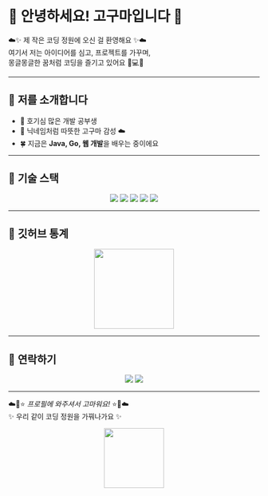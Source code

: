 # 🌸 안녕하세요! 고구마입니다 🌸

☁️✨ 제 작은 코딩 정원에 오신 걸 환영해요 ✨☁️  
여기서 저는 아이디어를 심고, 프로젝트를 가꾸며,  
몽글몽글한 꿈처럼 코딩을 즐기고 있어요 🌱💻💖  


---

## 🌼 저를 소개합니다
- 🐥 호기심 많은 개발 공부생  
- 🍠 닉네임처럼 따뜻한 고구마 감성 ☁️  
- 🍀 지금은 **Java, Go, 웹 개발**을 배우는 중이에요  

---

## 🎀 기술 스택
<p align="center">
  <img src="https://img.shields.io/badge/Java-FFD6A5?style=for-the-badge&logo=openjdk&logoColor=white"/>
  <img src="https://img.shields.io/badge/Go-FFB5E8?style=for-the-badge&logo=go&logoColor=white"/>
  <img src="https://img.shields.io/badge/HTML-FFF685?style=for-the-badge&logo=html5&logoColor=black"/>
  <img src="https://img.shields.io/badge/CSS-FFC6FF?style=for-the-badge&logo=css3&logoColor=white"/>
  <img src="https://img.shields.io/badge/JavaScript-FFFA9E?style=for-the-badge&logo=javascript&logoColor=black"/>
</p>

---

## 🌟 깃허브 통계
<p align="center">
  <img src="https://github-readme-stats.vercel.app/api/top-langs/?username=goguma1111&layout=compact&theme=tokyonight&title_color=FFB6C1" height="160"/>
</p>

---

## 🐰 연락하기
<p align="center">
  <a href="https://github.com/goguma1111"><img src="https://img.shields.io/badge/GitHub-FFF0F5?style=flat-square&logo=github&logoColor=black"/></a>
  <a href="mailto:doffltm1125@naver.com"><img src="https://img.shields.io/badge/Email-FFD1DC?style=flat-square&logo=gmail&logoColor=black"/></a>
</p>

---

☁️🌸⭐ _프로필에 와주셔서 고마워요!_ ⭐🌸☁️  
✨ 우리 같이 코딩 정원을 가꿔나가요 ✨  

<p align="center">
  <img src="https://media.giphy.com/media/JIX9t2j0ZTN9S/giphy.gif" width="120px"/>
</p>
